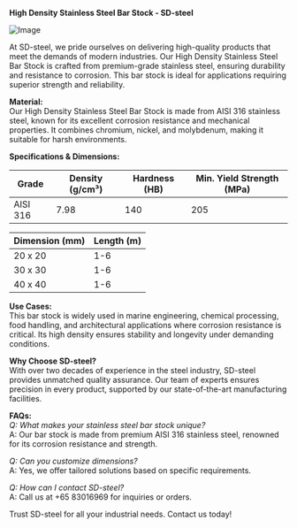 **High Density Stainless Steel Bar Stock - SD-steel**

![Image](https://github.com/user-attachments/assets/2567258e-e124-4816-932d-1809bd27ef0b)

At SD-steel, we pride ourselves on delivering high-quality products that meet the demands of modern industries. Our High Density Stainless Steel Bar Stock is crafted from premium-grade stainless steel, ensuring durability and resistance to corrosion. This bar stock is ideal for applications requiring superior strength and reliability.

**Material:**  
Our High Density Stainless Steel Bar Stock is made from AISI 316 stainless steel, known for its excellent corrosion resistance and mechanical properties. It combines chromium, nickel, and molybdenum, making it suitable for harsh environments.

**Specifications & Dimensions:**  

| **Grade** | **Density (g/cm³)** | **Hardness (HB)** | **Min. Yield Strength (MPa)** |
|-----------|---------------------|-------------------|-------------------------------|
| AISI 316  | 7.98                | 140               | 205                           |

| **Dimension (mm)** | **Length (m)** |
|--------------------|----------------|
| 20 x 20            | 1-6            |
| 30 x 30            | 1-6            |
| 40 x 40            | 1-6            |

**Use Cases:**  
This bar stock is widely used in marine engineering, chemical processing, food handling, and architectural applications where corrosion resistance is critical. Its high density ensures stability and longevity under demanding conditions.

**Why Choose SD-steel?**  
With over two decades of experience in the steel industry, SD-steel provides unmatched quality assurance. Our team of experts ensures precision in every product, supported by our state-of-the-art manufacturing facilities. 

**FAQs:**  
*Q: What makes your stainless steel bar stock unique?*  
A: Our bar stock is made from premium AISI 316 stainless steel, renowned for its corrosion resistance and strength.  

*Q: Can you customize dimensions?*  
A: Yes, we offer tailored solutions based on specific requirements.  

*Q: How can I contact SD-steel?*  
A: Call us at +65 83016969 for inquiries or orders.  

Trust SD-steel for all your industrial needs. Contact us today!